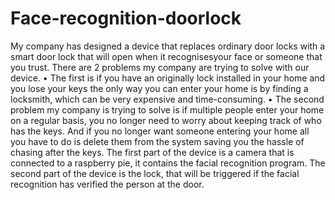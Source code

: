 # Face-recognition-doorlock
My company has designed a device that replaces ordinary door locks with a smart door lock that will open when it recognisesyour face or someone that you trust. There are 2 problems my company are trying to solve with our device.
• The first is if you have an originally lock installed in your home and you lose your keys the only way you can enter your home is by finding a locksmith, which can be very expensive and time-consuming.
• The second problem my company is trying to solve is if multiple people enter your home on a regular basis, you no longer need to worry about keeping track of who has the keys. And if you no longer want someone entering your home all you have to do is delete them from the system saving you the hassle of chasing after the keys. The first part of the device is a camera that is connected to a raspberry pie, it contains the facial recognition program. The second part of the device is the lock, that will be triggered if the facial recognition has verified the person at the door.
